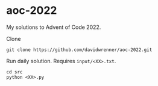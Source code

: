 # aoc-2022

My solutions to Advent of Code 2022.

Clone
```
git clone https://github.com/davidwrenner/aoc-2022.git
```

Run daily solution. Requires `input/<XX>.txt`.
```
cd src
python <XX>.py
```
